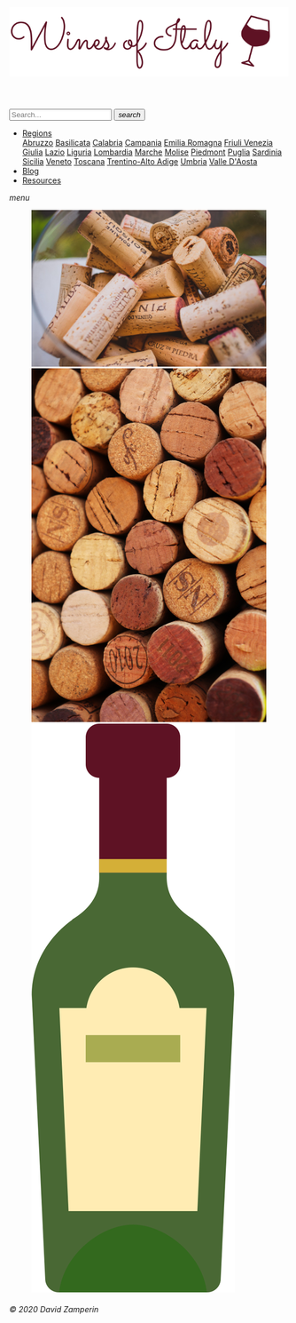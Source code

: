 <!DOCTYPE html>
<html xmlns="http://www.w3.org/1999/xhtml" lang="en" xml:lang="en">
<head>
  <title>Wines of Italy</title>
  <meta http-equiv="Content-Type" content="text/html; charset=utf-8"/>
  <meta name="viewport" content="width=device-width, initial-scale=1.0"/>
  <link rel="preconnect" href="https://fonts.gstatic.com">
  <link href="https://fonts.googleapis.com/css2?family=Open+Sans&display=swap" rel="stylesheet">
  <link href="https://fonts.googleapis.com/css2?family=Open+Sans:wght@700&display=swap" rel="stylesheet">
  <link rel="stylesheet" href="style_sheet/stylesheet.css">
  <link rel="stylesheet" href="https://fonts.googleapis.com/icon?family=Material+Icons">
</head>

<body>

<div class="content-wrap">
<header>
<a href="index.html"><img src="images/logo.svg" alt="Wine's of Italy Logo"/></a>
</header>

<div class="top-elements">

<!-- Search bar has been adapted from W3 Schools CSS search bar examples https://www.w3schools.com/howto/howto_css_searchbar.asp*/ -->
<form action="#" target="_self" method="get" class="search">
  <input type="search" name="search" placeholder="Search..." class="search__input"/>
  <button type="submit" class="search__button"><i class="material-icons md-light">search</i></button>
</form>
<!-- End of W3C Schools search bar adaptation -->

<!-- Navigation dropdown has been adapted from W3 Schools CSS navigation dropdown examples https://www.w3schools.com/howto/howto_css_dropdown.asp -->
<nav>
  <ul class="menu">
    <li class="dropdown"><a href="regions.html" role="button" class="dropbtn">Regions</a>
      <div class="dropcontent">
        <a href="#">Abruzzo</a>
        <a href="#">Basilicata</a>
        <a href="#">Calabria</a>
        <a href="#">Campania</a>
        <a href="#">Emilia Romagna</a>
        <a href="#">Friuli Venezia Giulia</a>
        <a href="#">Lazio</a>
        <a href="#">Liguria</a>
        <a href="#">Lombardia</a>
        <a href="#">Marche</a>
        <a href="#">Molise</a>
        <a href="italian_regions/piedmont.html">Piedmont</a>
        <a href="#">Puglia</a>
        <a href="#">Sardinia</a>
        <a href="italian_regions/sicily.html">Sicilia</a>
        <a href="italian_regions/veneto.html">Veneto</a>
        <a href="italian_regions/tuscany.html">Toscana</a>
        <a href="#">Trentino-Alto Adige</a>
        <a href="#">Umbria</a>
        <a href="#">Valle D'Aosta</a>
      </div>
    </li>
    <li><a href="blog.html">Blog</a></li>
    <li><a href="resources.html">Resources</a></li>
  </ul>
    <i class="material-icons">menu</i>
</nav>
</div>
<!-- End of W3C Schools Navigation dropdown adaptation -->

<!--use first image for desktop, second image for tablet, third image for mobile-->
<div class="main-content">
  <figure>
    <img src="images/wine-corks.jpg" alt="Wine Cork Images" class="home-image"/>
    <img src="images/tablet-corks.jpg" alt=" Wine Cork Images" class="home-image-tablet"/>
    <img src="images/wine-bottle-resources.svg" alt="Wine Bottle" class="home-image-mobile"/>
  </figure>
</div>
</div>

<footer>
  <h6> &#169; 2020 David Zamperin</h6>
</footer>

</body>

</html>

